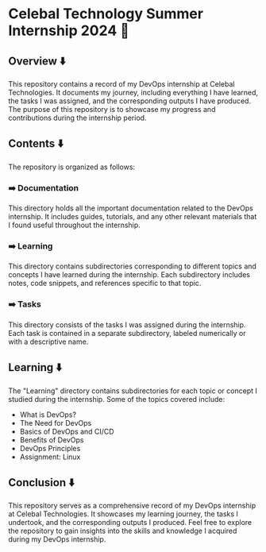 # Celebal Technology Summer Internship 2024 🚀

## Overview ⬇️
This repository contains a record of my DevOps internship at Celebal Technologies. It documents my journey, including everything I have learned, the tasks I was assigned, and the corresponding outputs I have produced. The purpose of this repository is to showcase my progress and contributions during the internship period.

## Contents ⬇️
The repository is organized as follows:
### ➡️ Documentation
This directory holds all the important documentation related to the DevOps internship. It includes guides, tutorials, and any other relevant materials that I found useful throughout the internship.

### ➡️ Learning
This directory contains subdirectories corresponding to different topics and concepts I have learned during the internship. Each subdirectory includes notes, code snippets, and references specific to that topic.

### ➡️ Tasks
This directory consists of the tasks I was assigned during the internship. Each task is contained in a separate subdirectory, labeled numerically or with a descriptive name.

## Learning ⬇️
The "Learning" directory contains subdirectories for each topic or concept I studied during the internship. Some of the topics covered include:

- What is DevOps?
- The Need for DevOps
- Basics of DevOps and CI/CD
- Benefits of DevOps
- DevOps Principles
- Assignment: Linux

## Conclusion ⬇️
This repository serves as a comprehensive record of my DevOps internship at Celebal Technologies. It showcases my learning journey, the tasks I undertook, and the corresponding outputs I produced. Feel free to explore the repository to gain insights into the skills and knowledge I acquired during my DevOps internship.
